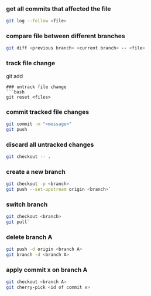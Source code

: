 ### get all commits that affected the file
```bash
git log --follow <file>
```
### compare file between different branches
```bash
git diff <previous branch> <current branch> -- <file>
```
### track file change
git add <files> 
```
### untrack file change
```bash
git reset <files>
```
### commit tracked file changes
```bash
git commit -m "<message>"
git push
```
### discard all untracked changes
```bash
git checkout -- .
```
### create a new branch
```bash
git checkout -p <branch>
git push --set-upstream origin <branch>`
```
### switch branch
```bash
git checkout <branch>
git pull`
```
### delete branch A
```bash
git push -d origin <branch A>
git branch -d <branch A>
```
### apply commit x on branch A
```bash
git checkout <branch A>
git cherry-pick <id of commit x>
```
